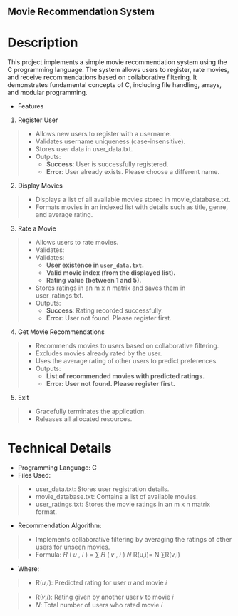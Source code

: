 ## Movie Recommendation System
# Description
This project implements a simple movie recommendation system using the C programming language. The system allows users to register, rate movies, and receive recommendations based on collaborative filtering. It demonstrates fundamental concepts of C, including file handling, arrays, and modular programming.

* Features
1. Register User
> * Allows new users to register with a username.
> * Validates username uniqueness (case-insensitive).
> * Stores user data in user_data.txt.
> * Outputs:
>   * **Success**: User is successfully registered.
>   * **Error**: User already exists. Please choose a different name.
2. Display Movies
> * Displays a list of all available movies stored in movie_database.txt.
> * Formats movies in an indexed list with details such as title, genre, and average rating.
3. Rate a Movie
> * Allows users to rate movies.
> * Validates:
> * Validates:
>   * **User existence in `user_data.txt`.**
>   * **Valid movie index (from the displayed list).**
>   * **Rating value (between 1 and 5).**
> * Stores ratings in an m x n matrix and saves them in user_ratings.txt.
> * Outputs:
>   * **Success**: Rating recorded successfully.
>   * **Error**: User not found. Please register first.
4. Get Movie Recommendations
> * Recommends movies to users based on collaborative filtering.
> * Excludes movies already rated by the user.
> * Uses the average rating of other users to predict preferences.
> * Outputs:
>   * **List of recommended movies with predicted ratings.**
>   * **Error: User not found. Please register first.**
5. Exit
> * Gracefully terminates the application.
> * Releases all allocated resources.

# Technical Details
* Programming Language: C
* Files Used:
> * user_data.txt: Stores user registration details.
> * movie_database.txt: Contains a list of available movies.
> * user_ratings.txt: Stores the movie ratings in an m x n matrix format.
* Recommendation Algorithm:
> * Implements collaborative filtering by averaging the ratings of other users for unseen movies.
> * Formula:
𝑅
(
𝑢
,
𝑖
)
=
∑
𝑅
(
𝑣
,
𝑖
)
𝑁
R(u,i)= 
N
∑R(v,i)
​
 
 * Where:
> * R(𝑢,𝑖): Predicted rating for user 
𝑢 and movie 𝑖

> * R(𝑣,𝑖): Rating given by another user 
𝑣 to movie 𝑖
> * 𝑁: Total number of users who rated movie 𝑖

